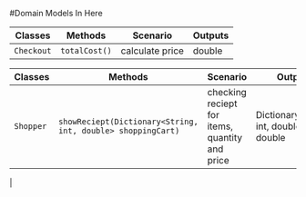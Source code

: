 #Domain Models In Here

| Classes         | Methods                                                      | Scenario                       | Outputs					   |
|-----------------|--------------------------------------------------------------|--------------------------------|----------------------------|
| `Checkout`      | `totalCost()`											     | calculate price			      | double					   |


| Classes         | Methods                                                      | Scenario                                           | Outputs                                                                  |
|-----------------|--------------------------------------------------------------|----------------------------------------------------|----------------------------------------|
| `Shopper`       | `showReciept(Dictionary<String, int, double> shoppingCart)`	 | checking reciept for items, quantity and price     |Dictionary<String, int, double>, double |
|  
